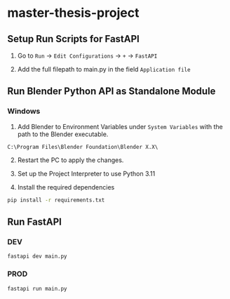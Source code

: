 # master-thesis-project

## Setup Run Scripts for FastAPI

1. Go to `Run` -> `Edit Configurations` -> `+` -> `FastAPI`

2. Add the full filepath to main.py in the field `Application file`

## Run Blender Python API as Standalone Module 

### Windows

1. Add Blender to Environment Variables under `System Variables` with the path to the Blender executable.

````text
C:\Program Files\Blender Foundation\Blender X.X\
````

2. Restart the PC to apply the changes.

3. Set up the Project Interpreter to use Python 3.11 

4. Install the required dependencies

````bash
pip install -r requirements.txt
````

## Run FastAPI

### DEV

````text
fastapi dev main.py
````

### PROD

````text
fastapi run main.py
````

### API Documentation

Open the browser and navigate to [localhost:8000/docs](http://localhost:8000/docs) to access the API documentation.

## Running Kubernetes services locally

````bash
kubectl port-forward svc/minio -n minio 9000:9000
kubectl port-forward svc/flamenco-manager -n flamenco 8080:8080
````